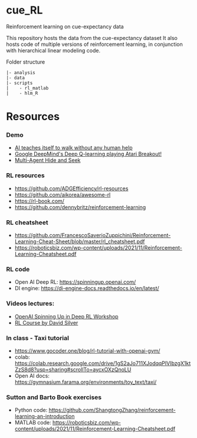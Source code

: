 # cue_RL
Reinforcement learning on cue-expectancy data

This repository hosts the data from the cue-expectancy dataset
It also hosts code of multiple versions of reinforcement learning, in conjunction with hierarchical linear modeling code. 

Folder structure
```
|- analysis
|- data
|- scripts
|    - rl_matlab
|    - hlm_R
```

# Resources
### Demo
* [AI teaches itself to walk without any human help](https://www.youtube.com/watch?v=imOt8ST4Ejc&list=PLHza431wc6i1MHR5gXTDf5Yfd4a6fKbJJ)
* [Google DeepMind's Deep Q-learning playing Atari Breakout!](https://www.youtube.com/watch?v=V1eYniJ0Rnk&t=1s)
* [Multi-Agent Hide and Seek](https://www.youtube.com/watch?v=kopoLzvh5jY&t=2s)

### RL resources
* https://github.com/ADGEfficiency/rl-resources
* https://github.com/aikorea/awesome-rl
* https://rl-book.com/
* https://github.com/dennybritz/reinforcement-learning

### RL cheatsheet
* https://github.com/FrancescoSaverioZuppichini/Reinforcement-Learning-Cheat-Sheet/blob/master/rl_cheatsheet.pdf
* https://roboticsbiz.com/wp-content/uploads/2021/11/Reinforcement-Learning-Cheatsheet.pdf

### RL code 
* Open AI Deep RL: https://spinningup.openai.com/
* DI engine: https://di-engine-docs.readthedocs.io/en/latest/

### Videos lectures:
* [OpenAI Spinning Up in Deep RL Workshop](https://www.youtube.com/watch?v=fdY7dt3ijgY)
* [RL Course by David Silver](https://www.youtube.com/watch?v=2pWv7GOvuf0)

### In class - Taxi tutorial
* https://www.gocoder.one/blog/rl-tutorial-with-openai-gym/
* colab: https://colab.research.google.com/drive/1gS2aJo711XJodqqPIVIbzgX1ktZzS8d8?usp=sharing#scrollTo=aycxOXzQnoLU
* Open AI docs: https://gymnasium.farama.org/environments/toy_text/taxi/

### Sutton and Barto Book exercises
* Python code: https://github.com/ShangtongZhang/reinforcement-learning-an-introduction
* MATLAB code: https://roboticsbiz.com/wp-content/uploads/2021/11/Reinforcement-Learning-Cheatsheet.pdf
